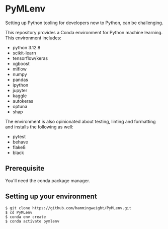 # PyMLenv
Setting up Python tooling for developers new to Python, can be challenging.

This repository provides a Conda environment for Python machine learning. This environment includes:
 * python 3.12.8
 * scikit-learn
 * tensorflow/keras
 * xgboost
 * mlflow
 * numpy
 * pandas
 * ipython
 * jupyter
 * kaggle
 * autokeras
 * optuna
 * shap

The environment is also opinionated about testing, linting and formatting and installs the following as well:
 * pytest
 * behave
 * flake8
 * black

## Prerequisite
You'll need the conda package manager.

## Setting up your environment

```
$ git clone https://github.com/hammingweight/PyMLenv.git
$ cd PyMLenv
$ conda env create
$ conda activate pymlenv
```
 
